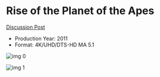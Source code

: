 # Rise of the Planet of the Apes

[Discussion Post](https://www.avsforum.com/threads/bass-eq-for-filtered-movies.2995212/post-57687736)

* Production Year: 2011
* Format: 4K/UHD/DTS-HD MA 5.1

![img 0](https://i.imgur.com/MlvuvJi.jpg)

![img 1](https://i.imgur.com/TwefxAp.jpg)

